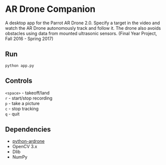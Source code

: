 # AR Drone Companion
A desktop app for the Parrot AR Drone 2.0. Specify a target in the video and watch the AR Drone autonomously track and follow it. The drone also avoids obstacles using data from mounted ultrasonic sensors. (Final Year Project, Fall 2016 - Spring 2017)

## Run
`python app.py`

## Controls
`<space>` - takeoff/land  
`r` - start/stop recording  
`p` - take a picture  
`c` - stop tracking  
`q` - quit  

## Dependencies
- [python-ardrone](https://github.com/AdeelH/python-ardrone)
- OpenCV 3.x
- Dlib
- NumPy
